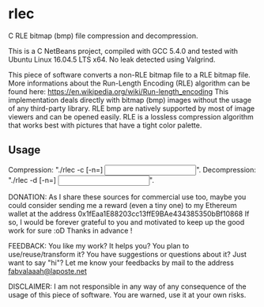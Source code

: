 # rlec
C RLE bitmap (bmp) file compression and decompression.

This is a C NetBeans project, compiled with GCC 5.4.0 and tested with Ubuntu
Linux 16.04.5 LTS x64. No leak detected using Valgrind.

This piece of software converts a non-RLE bitmap file to a RLE bitmap file. More
informations about the Run-Length Encoding (RLE) algorithm can be found here:
https://en.wikipedia.org/wiki/Run-length_encoding
This implementation deals directly with bitmap (bmp) images without the usage of
any third-party library. RLE bmp are natively supported by most of image viewers
and can be opened easily. RLE is a lossless compression algorithm that works
best with pictures that have a tight color palette.

## Usage
Compression: "./rlec -c [-n=<output bmp file path>] <input bmp file path>".
Decompression: "./rlec -d [-n=<output bmp file path>] <input bmp file path>".

DONATION:
As I share these sources for commercial use too, maybe you could consider
sending me a reward (even a tiny one) to my Ethereum wallet at the address
0x1fEaa1E88203cc13ffE9BAe434385350bBf10868
If so, I would be forever grateful to you and motivated to keep up the good work
for sure :oD Thanks in advance !

FEEDBACK:
You like my work? It helps you? You plan to use/reuse/transform it? You have
suggestions or questions about it? Just want to say "hi"? Let me know your
feedbacks by mail to the address fabvalaaah@laposte.net

DISCLAIMER:
I am not responsible in any way of any consequence of the usage of this piece of
software. You are warned, use it at your own risks.